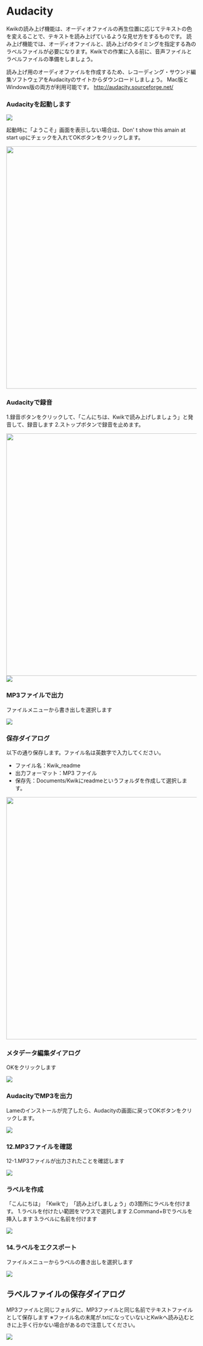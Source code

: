 # Audacity

Kwikの読み上げ機能は、オーディオファイルの再生位置に応じてテキストの色を変えることで、テキストを読み上げているような見せ方をするものです。
読み上げ機能では、オーディオファイルと、読み上げのタイミングを指定する為のラベルファイルが必要になります。Kwikでの作業に入る前に、音声ファイルとラベルファイルの準備をしましょう。

読み上げ用のオーディオファイルを作成するため、レコーディング・サウンド編集ソフトウェアをAudacityのサイトからダウンロードしましょう。 Mac版とWindows版の両方が利用可能です。
http://audacity.sourceforge.net/

### Audacityを起動します

<img src="./IMG/k2_92.jpg">


起動時に「ようこそ」画面を表示しない場合は、Don' t show this amain at start upにチェックを入れてOKボタンをクリックします。

<img src="./../images/k2_93.jpg" width="640">

### Audacityで録音
1.録音ボタンをクリックして、「こんにちは、Kwikで読み上げしましょう」と発音して、録音します
2.ストップボタンで録音を止めます。

<img src="./../images/k2_94.jpg" width="640">
<img src="./../images/k2_95.jpg">

### MP3ファイルで出力
ファイルメニューから書き出しを選択します

<img src="./IMG/k2_96.png">

### 保存ダイアログ
以下の通り保存します。ファイル名は英数字で入力してください。
* ファイル名：Kwik_readme
* 出力フォーマット：MP3 ファイル
* 保存先：Documents/Kwikにreadmeというフォルダを作成して選択します。

<img src="./IMG/k2_98.png" width="640">

### メタデータ編集ダイアログ
OKをクリックします

<img src="./IMG/k2_99.png">


### AudacityでMP3を出力
Lameのインストールが完了したら、Audacityの画面に戻ってOKボタンをクリックします。

<img src="./IMG/k2_104.png">

### 12.MP3ファイルを確認
12-1.MP3ファイルが出力されたことを確認します

<img src="./../images/k2_105.jpg">

### ラベルを作成
「こんにちは」　「Kwikで」　「読み上げしましょう」の3箇所にラベルを付けます。
1.ラベルを付けたい範囲をマウスで選択します
2.Command+Bでラベルを挿入します
3.ラベルに名前を付けます

<img src="./../images/k2_106.jpg">

### 14.ラベルをエクスポート
ファイルメニューからラベルの書き出しを選択します

<img src="./IMG/k2_107.png">

## ラベルファイルの保存ダイアログ
MP3ファイルと同じフォルダに、MP3ファイルと同じ名前でテキストファイルとして保存します
※ファイル名の末尾が.txtになっていないとKwikへ読み込むときに上手く行かない場合があるので注意してください。

<img src="./IMG/k2_108.jpg">
